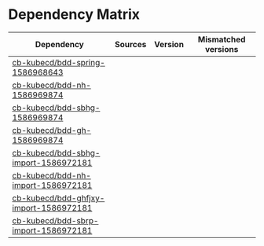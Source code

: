 # Dependency Matrix

Dependency | Sources | Version | Mismatched versions
---------- | ------- | ------- | -------------------
[cb-kubecd/bdd-spring-1586968643](https://github.com/cb-kubecd/bdd-spring-1586968643.git) |  | []() | 
[cb-kubecd/bdd-nh-1586969874](https://github.com/cb-kubecd/bdd-nh-1586969874.git) |  | []() | 
[cb-kubecd/bdd-sbhg-1586969874](https://github.com/cb-kubecd/bdd-sbhg-1586969874.git) |  | []() | 
[cb-kubecd/bdd-gh-1586969874](https://github.com/cb-kubecd/bdd-gh-1586969874.git) |  | []() | 
[cb-kubecd/bdd-sbhg-import-1586972181](https://github.com/cb-kubecd/bdd-sbhg-import-1586972181.git) |  | []() | 
[cb-kubecd/bdd-nh-import-1586972181](https://github.com/cb-kubecd/bdd-nh-import-1586972181.git) |  | []() | 
[cb-kubecd/bdd-ghfjxy-import-1586972181](https://github.com/cb-kubecd/bdd-ghfjxy-import-1586972181.git) |  | []() | 
[cb-kubecd/bdd-sbrp-import-1586972181](https://github.com/cb-kubecd/bdd-sbrp-import-1586972181.git) |  | []() | 
